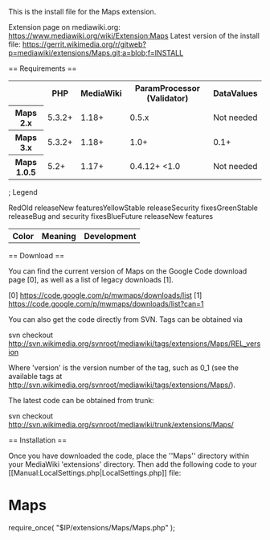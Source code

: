 This is the install file for the Maps extension.
	
Extension page on mediawiki.org: https://www.mediawiki.org/wiki/Extension:Maps
Latest version of the install file: https://gerrit.wikimedia.org/r/gitweb?p=mediawiki/extensions/Maps.git;a=blob;f=INSTALL


== Requirements ==

<table>
	<tr>
		<th></th>
		<th>PHP</th>
		<th>MediaWiki</th>
		<th>ParamProcessor (Validator)</th>
		<th>DataValues</th>
	</tr>
	<tr>
		<th>Maps 2.x</th>
		<td>5.3.2+</td>
		<td>1.18+</td>
		<td>0.5.x</td>
		<td>Not needed</td>
	</tr>
	<tr>
		<th>Maps 3.x</th>
		<td>5.3.2+</td>
		<td>1.18+</td>
		<td>1.0+</td>
		<td>0.1+</td>
	</tr>
	<tr>
		<th>Maps 1.0.5</th>
		<td>5.2+</td>
		<td>1.17+</td>
		<td>0.4.12+ &lt;1.0</td>
		<td>Not needed</td>
	</tr>
</table>

; Legend

<table>
	<tr>
		<th>Color</th>
		<th>Meaning</th>
		<th>Development</th>
	</tr>
	<tr>
		<tr class="foo">Red</tr>
		<tr>Old release</tr>
		<tr>New features</tr>
	</tr>
	<tr>
		<tr style="background:#FCED77">Yellow</tr>
		<tr>Stable release</tr>
		<tr>Security fixes</tr>
	</tr>
	<tr>
		<tr>Green</tr>
		<tr>Stable release</tr>
		<tr>Bug and security fixes</tr>
	</tr>
	<tr>
		<tr>Blue</tr>
		<tr>Future release</tr>
		<tr>New features</tr>
	</tr>
</table>

== Download ==

You can find the current version of Maps on the Google Code download page [0],
as well as a list of legacy downloads [1].

[0] https://code.google.com/p/mwmaps/downloads/list
[1] https://code.google.com/p/mwmaps/downloads/list?can=1

You can also get the code directly from SVN. Tags can be obtained via

 svn checkout http://svn.wikimedia.org/svnroot/mediawiki/tags/extensions/Maps/REL_version

Where 'version' is the version number of the tag, such as 0_1
(see the available tags at http://svn.wikimedia.org/svnroot/mediawiki/tags/extensions/Maps/).

The latest code can be obtained from trunk:

 svn checkout http://svn.wikimedia.org/svnroot/mediawiki/trunk/extensions/Maps/

== Installation ==

Once you have downloaded the code, place the ''Maps'' directory within your MediaWiki
'extensions' directory. Then add the following code to your [[Manual:LocalSettings.php|LocalSettings.php]] file:

# Maps
require_once( "$IP/extensions/Maps/Maps.php" );
